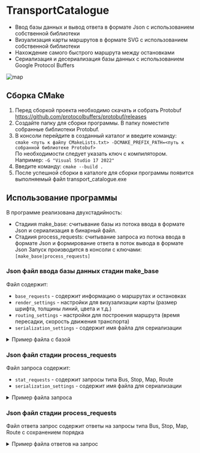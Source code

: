 # TransportCatalogue
* Ввод базы данных и вывод ответа в формате Json с использованием собственной библиотеки
* Визуализация карты маршрутов в формате SVG с использованием собственной библиотеки
* Нахождение самого быстрого маршрута между остановками
* Сериализация и десериализация базы данных с использованием Google Protocol Buffers

![map](https://user-images.githubusercontent.com/88826237/175057806-d675b021-c3a6-4d83-97b9-a6f8d90d4142.png)

## Сборка CMake
1.	Перед сборкой проекта необходимо скачать и собрать Protobuf https://github.com/protocolbuffers/protobuf/releases
2.	Создайте папку для сборки программы. В папку поместите собранные библиотеки Protobuf.
3.	В консоли перейдите в созданный каталог и введите команду:\
`cmake <путь к файлу CMakeLists.txt> -DCMAKE_PREFIX_PATH=<путь к собранной библиотеке Protobuf>`\
По необходимости следует указать ключ с компилятором.
Например: `-G "Visual Studio 17 2022"`
4.	Введите команду: `cmake --build . `
5.	После успешной сборки в каталоге для сборки программы появится выполняемый файл transport_catalogue.exe

## Использование программы
В программе реализована двухстадийность:
* Стадиия make_base: считывание базы из потока ввода в формате Json и сериализация в бинарный файл. 
* Стадиия process_requests: считывание запроса из потока ввода в формате Json и формирование ответа в поток вывода в формате Json
Запуск производится в консоли с ключами:\
`[make_base|process_requests]`

### Json файл ввода базы данных стадии make_base
Файл содержит:
* `base_requests` - содержит информацию о маршрутах и остановках
* `render_settings` - настройки для визузализации карты (размер шрифта, толщины линий, цвета и т.д.)
* `routing_settings` - настройки для построения маршрута (время пересадки, скорость движения транспорта)
* `serialization_settings` - содержит имя файла для сериализации
<details>
<summary>Пример файла с базой</summary>
  
```json
  
{
  "serialization_settings": {
    "file": "transport_catalogue.db"
  },
  "routing_settings": {
    "bus_wait_time": 2,
    "bus_velocity": 30
  },
  "render_settings": {
    "width": 1200,
    "height": 500,
    "padding": 50,
    "stop_radius": 5,
    "line_width": 14,
    "bus_label_font_size": 20,
    "bus_label_offset": [
      7,
      15
    ],
    "stop_label_font_size": 18,
    "stop_label_offset": [
      7,
      -3
    ],
    "underlayer_color": [
      255,
      255,
      255,
      0.85
    ],
    "underlayer_width": 3,
    "color_palette": [
      "green",
      [
        255,
        160,
        0
      ],
      "red"
    ]
  },
  "base_requests": [
    {
      "type": "Bus",
      "name": "14",
      "stops": [
        "Улица Лизы Чайкиной",
        "Электросети",
        "Ривьерский мост",
        "Гостиница Сочи",
        "Кубанская улица",
        "По требованию",
        "Улица Докучаева",
        "Улица Лизы Чайкиной"
      ],
      "is_roundtrip": true
    },
    {
      "type": "Bus",
      "name": "24",
      "stops": [
        "Улица Докучаева",
        "Параллельная улица",
        "Электросети",
        "Санаторий Родина"
      ],
      "is_roundtrip": false
    },
    {
      "type": "Bus",
      "name": "114",
      "stops": [
        "Морской вокзал",
        "Ривьерский мост"
      ],
      "is_roundtrip": false
    },
    {
      "type": "Stop",
      "name": "Улица Лизы Чайкиной",
      "latitude": 43.590317,
      "longitude": 39.746833,
      "road_distances": {
        "Электросети": 4300,
        "Улица Докучаева": 2000
      }
    },
    {
      "type": "Stop",
      "name": "Морской вокзал",
      "latitude": 43.581969,
      "longitude": 39.719848,
      "road_distances": {
        "Ривьерский мост": 850
      }
    },
    {
      "type": "Stop",
      "name": "Электросети",
      "latitude": 43.598701,
      "longitude": 39.730623,
      "road_distances": {
        "Санаторий Родина": 4500,
        "Параллельная улица": 1200,
        "Ривьерский мост": 1900
      }
    },
    {
      "type": "Stop",
      "name": "Ривьерский мост",
      "latitude": 43.587795,
      "longitude": 39.716901,
      "road_distances": {
        "Морской вокзал": 850,
        "Гостиница Сочи": 1740
      }
    },
    {
      "type": "Stop",
      "name": "Гостиница Сочи",
      "latitude": 43.578079,
      "longitude": 39.728068,
      "road_distances": {
        "Кубанская улица": 320
      }
    },
    {
      "type": "Stop",
      "name": "Кубанская улица",
      "latitude": 43.578509,
      "longitude": 39.730959,
      "road_distances": {
        "По требованию": 370
      }
    },
    {
      "type": "Stop",
      "name": "По требованию",
      "latitude": 43.579285,
      "longitude": 39.733742,
      "road_distances": {
        "Улица Докучаева": 600
      }
    },
    {
      "type": "Stop",
      "name": "Улица Докучаева",
      "latitude": 43.585586,
      "longitude": 39.733879,
      "road_distances": {
        "Параллельная улица": 1100
      }
    },
    {
      "type": "Stop",
      "name": "Параллельная улица",
      "latitude": 43.590041,
      "longitude": 39.732886,
      "road_distances": {}
    },
    {
      "type": "Stop",
      "name": "Санаторий Родина",
      "latitude": 43.601202,
      "longitude": 39.715498,
      "road_distances": {}
    }
  ]
}
  
```
  
</details>

### Json файл стадии process_requests
Файл запроса содержит:
* `stat_requests` - содержит запросы типа Bus, Stop, Map, Route
* `serialization_settings` - содержит имя файла для сериализации
<details>
<summary>Пример файла запроса</summary>
  
```json
  
{
  "serialization_settings": {
    "file": "transport_catalogue.db"
  },
  "stat_requests": [
    {
      "id": 218563507,
      "type": "Bus",
      "name": "14"
    },
    {
      "id": 508658276,
      "type": "Stop",
      "name": "Электросети"
    },
    {
      "id": 1359372752,
      "type": "Map"
    },
    {
      "id": 749568003,
      "type": "Route",
      "from": "Улица Лизы Чайкиной",
      "to": "Санаторий Родина"
    }
  ]
}
  
```
</details>

### Json файл стадии process_requests
Файл ответа запрос содержит ответы на запросы типа Bus, Stop, Map, Route с сохранением порядка

<details>
<summary>Пример файла ответов на запрос</summary>
  
```json

[
    {
        "curvature": 1.60481,
        "request_id": 218563507,
        "route_length": 11230,
        "stop_count": 8,
        "unique_stop_count": 7
    },
    {
        "buses": [
            "14",
            "24"
        ],
        "request_id": 508658276
    },
    {
        "map": "<?xml version=\"1.0\" encoding=\"UTF-8\" ?>\n<svg xmlns=\"http://www.w3.org/2000/svg\" version=\"1.1\">\n  <polyline points=\"125.25,382.708 74.2702,281.925 125.25,382.708\" fill=\"none\" stroke=\"green\" stroke-width=\"14\" stroke-linecap=\"round\" stroke-linejoin=\"round\"/>\n  <polyline points=\"592.058,238.297 311.644,93.2643 74.2702,281.925 267.446,450 317.457,442.562 365.599,429.138 367.969,320.138 592.058,238.297\" fill=\"none\" stroke=\"rgb(255,160,0)\" stroke-width=\"14\" stroke-linecap=\"round\" stroke-linejoin=\"round\"/>\n  <polyline points=\"367.969,320.138 350.791,243.072 311.644,93.2643 50,50 311.644,93.2643 350.791,243.072 367.969,320.138\" fill=\"none\" stroke=\"red\" stroke-width=\"14\" stroke-linecap=\"round\" stroke-linejoin=\"round\"/>\n  <text fill=\"rgba(255,255,255,0.85)\" stroke=\"rgba(255,255,255,0.85)\" stroke-width=\"3\" stroke-linecap=\"round\" stroke-linejoin=\"round\" x=\"125.25\" y=\"382.708\" dx=\"7\" dy=\"15\" font-size=\"20\" font-family=\"Verdana\" font-weight=\"bold\">114</text>\n  <text fill=\"green\" x=\"125.25\" y=\"382.708\" dx=\"7\" dy=\"15\" font-size=\"20\" font-family=\"Verdana\" font-weight=\"bold\">114</text>\n  <text fill=\"rgba(255,255,255,0.85)\" stroke=\"rgba(255,255,255,0.85)\" stroke-width=\"3\" stroke-linecap=\"round\" stroke-linejoin=\"round\" x=\"74.2702\" y=\"281.925\" dx=\"7\" dy=\"15\" font-size=\"20\" font-family=\"Verdana\" font-weight=\"bold\">114</text>\n  <text fill=\"green\" x=\"74.2702\" y=\"281.925\" dx=\"7\" dy=\"15\" font-size=\"20\" font-family=\"Verdana\" font-weight=\"bold\">114</text>\n  <text fill=\"rgba(255,255,255,0.85)\" stroke=\"rgba(255,255,255,0.85)\" stroke-width=\"3\" stroke-linecap=\"round\" stroke-linejoin=\"round\" x=\"592.058\" y=\"238.297\" dx=\"7\" dy=\"15\" font-size=\"20\" font-family=\"Verdana\" font-weight=\"bold\">14</text>\n  <text fill=\"rgb(255,160,0)\" x=\"592.058\" y=\"238.297\" dx=\"7\" dy=\"15\" font-size=\"20\" font-family=\"Verdana\" font-weight=\"bold\">14</text>\n  <text fill=\"rgba(255,255,255,0.85)\" stroke=\"rgba(255,255,255,0.85)\" stroke-width=\"3\" stroke-linecap=\"round\" stroke-linejoin=\"round\" x=\"367.969\" y=\"320.138\" dx=\"7\" dy=\"15\" font-size=\"20\" font-family=\"Verdana\" font-weight=\"bold\">24</text>\n  <text fill=\"red\" x=\"367.969\" y=\"320.138\" dx=\"7\" dy=\"15\" font-size=\"20\" font-family=\"Verdana\" font-weight=\"bold\">24</text>\n  <text fill=\"rgba(255,255,255,0.85)\" stroke=\"rgba(255,255,255,0.85)\" stroke-width=\"3\" stroke-linecap=\"round\" stroke-linejoin=\"round\" x=\"50\" y=\"50\" dx=\"7\" dy=\"15\" font-size=\"20\" font-family=\"Verdana\" font-weight=\"bold\">24</text>\n  <text fill=\"red\" x=\"50\" y=\"50\" dx=\"7\" dy=\"15\" font-size=\"20\" font-family=\"Verdana\" font-weight=\"bold\">24</text>\n  <circle cx=\"267.446\" cy=\"450\" r=\"5\" fill=\"white\"/>\n  <circle cx=\"317.457\" cy=\"442.562\" r=\"5\" fill=\"white\"/>\n  <circle cx=\"125.25\" cy=\"382.708\" r=\"5\" fill=\"white\"/>\n  <circle cx=\"350.791\" cy=\"243.072\" r=\"5\" fill=\"white\"/>\n  <circle cx=\"365.599\" cy=\"429.138\" r=\"5\" fill=\"white\"/>\n  <circle cx=\"74.2702\" cy=\"281.925\" r=\"5\" fill=\"white\"/>\n  <circle cx=\"50\" cy=\"50\" r=\"5\" fill=\"white\"/>\n  <circle cx=\"367.969\" cy=\"320.138\" r=\"5\" fill=\"white\"/>\n  <circle cx=\"592.058\" cy=\"238.297\" r=\"5\" fill=\"white\"/>\n  <circle cx=\"311.644\" cy=\"93.2643\" r=\"5\" fill=\"white\"/>\n  <text fill=\"rgba(255,255,255,0.85)\" stroke=\"rgba(255,255,255,0.85)\" stroke-width=\"3\" stroke-linecap=\"round\" stroke-linejoin=\"round\" x=\"267.446\" y=\"450\" dx=\"7\" dy=\"-3\" font-size=\"18\" font-family=\"Verdana\">Гостиница Сочи</text>\n  <text fill=\"black\" x=\"267.446\" y=\"450\" dx=\"7\" dy=\"-3\" font-size=\"18\" font-family=\"Verdana\">Гостиница Сочи</text>\n  <text fill=\"rgba(255,255,255,0.85)\" stroke=\"rgba(255,255,255,0.85)\" stroke-width=\"3\" stroke-linecap=\"round\" stroke-linejoin=\"round\" x=\"317.457\" y=\"442.562\" dx=\"7\" dy=\"-3\" font-size=\"18\" font-family=\"Verdana\">Кубанская улица</text>\n  <text fill=\"black\" x=\"317.457\" y=\"442.562\" dx=\"7\" dy=\"-3\" font-size=\"18\" font-family=\"Verdana\">Кубанская улица</text>\n  <text fill=\"rgba(255,255,255,0.85)\" stroke=\"rgba(255,255,255,0.85)\" stroke-width=\"3\" stroke-linecap=\"round\" stroke-linejoin=\"round\" x=\"125.25\" y=\"382.708\" dx=\"7\" dy=\"-3\" font-size=\"18\" font-family=\"Verdana\">Морской вокзал</text>\n  <text fill=\"black\" x=\"125.25\" y=\"382.708\" dx=\"7\" dy=\"-3\" font-size=\"18\" font-family=\"Verdana\">Морской вокзал</text>\n  <text fill=\"rgba(255,255,255,0.85)\" stroke=\"rgba(255,255,255,0.85)\" stroke-width=\"3\" stroke-linecap=\"round\" stroke-linejoin=\"round\" x=\"350.791\" y=\"243.072\" dx=\"7\" dy=\"-3\" font-size=\"18\" font-family=\"Verdana\">Параллельная улица</text>\n  <text fill=\"black\" x=\"350.791\" y=\"243.072\" dx=\"7\" dy=\"-3\" font-size=\"18\" font-family=\"Verdana\">Параллельная улица</text>\n  <text fill=\"rgba(255,255,255,0.85)\" stroke=\"rgba(255,255,255,0.85)\" stroke-width=\"3\" stroke-linecap=\"round\" stroke-linejoin=\"round\" x=\"365.599\" y=\"429.138\" dx=\"7\" dy=\"-3\" font-size=\"18\" font-family=\"Verdana\">По требованию</text>\n  <text fill=\"black\" x=\"365.599\" y=\"429.138\" dx=\"7\" dy=\"-3\" font-size=\"18\" font-family=\"Verdana\">По требованию</text>\n  <text fill=\"rgba(255,255,255,0.85)\" stroke=\"rgba(255,255,255,0.85)\" stroke-width=\"3\" stroke-linecap=\"round\" stroke-linejoin=\"round\" x=\"74.2702\" y=\"281.925\" dx=\"7\" dy=\"-3\" font-size=\"18\" font-family=\"Verdana\">Ривьерский мост</text>\n  <text fill=\"black\" x=\"74.2702\" y=\"281.925\" dx=\"7\" dy=\"-3\" font-size=\"18\" font-family=\"Verdana\">Ривьерский мост</text>\n  <text fill=\"rgba(255,255,255,0.85)\" stroke=\"rgba(255,255,255,0.85)\" stroke-width=\"3\" stroke-linecap=\"round\" stroke-linejoin=\"round\" x=\"50\" y=\"50\" dx=\"7\" dy=\"-3\" font-size=\"18\" font-family=\"Verdana\">Санаторий Родина</text>\n  <text fill=\"black\" x=\"50\" y=\"50\" dx=\"7\" dy=\"-3\" font-size=\"18\" font-family=\"Verdana\">Санаторий Родина</text>\n  <text fill=\"rgba(255,255,255,0.85)\" stroke=\"rgba(255,255,255,0.85)\" stroke-width=\"3\" stroke-linecap=\"round\" stroke-linejoin=\"round\" x=\"367.969\" y=\"320.138\" dx=\"7\" dy=\"-3\" font-size=\"18\" font-family=\"Verdana\">Улица Докучаева</text>\n  <text fill=\"black\" x=\"367.969\" y=\"320.138\" dx=\"7\" dy=\"-3\" font-size=\"18\" font-family=\"Verdana\">Улица Докучаева</text>\n  <text fill=\"rgba(255,255,255,0.85)\" stroke=\"rgba(255,255,255,0.85)\" stroke-width=\"3\" stroke-linecap=\"round\" stroke-linejoin=\"round\" x=\"592.058\" y=\"238.297\" dx=\"7\" dy=\"-3\" font-size=\"18\" font-family=\"Verdana\">Улица Лизы Чайкиной</text>\n  <text fill=\"black\" x=\"592.058\" y=\"238.297\" dx=\"7\" dy=\"-3\" font-size=\"18\" font-family=\"Verdana\">Улица Лизы Чайкиной</text>\n  <text fill=\"rgba(255,255,255,0.85)\" stroke=\"rgba(255,255,255,0.85)\" stroke-width=\"3\" stroke-linecap=\"round\" stroke-linejoin=\"round\" x=\"311.644\" y=\"93.2643\" dx=\"7\" dy=\"-3\" font-size=\"18\" font-family=\"Verdana\">Электросети</text>\n  <text fill=\"black\" x=\"311.644\" y=\"93.2643\" dx=\"7\" dy=\"-3\" font-size=\"18\" font-family=\"Verdana\">Электросети</text>\n</svg>",
        "request_id": 1359372752
    },
    {
        "items": [
            {
                "stop_name": "Улица Лизы Чайкиной",
                "time": 2,
                "type": "Wait"
            },
            {
                "bus": "14",
                "span_count": 1,
                "time": 8.6,
                "type": "Bus"
            },
            {
                "stop_name": "Электросети",
                "time": 2,
                "type": "Wait"
            },
            {
                "bus": "24",
                "span_count": 1,
                "time": 9,
                "type": "Bus"
            }
        ],
        "request_id": 749568003,
        "total_time": 21.6
    }
]

```
</details>
